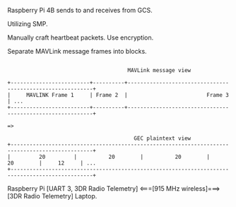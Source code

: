 Raspberry Pi 4B sends to and receives from GCS.

Utilizing SMP.

Manually craft heartbeat packets. Use encryption.

Separate MAVLink message frames into blocks.

```

                                      MAVLink message view

+-------------------------+----------+-----------------------------------------------------------+
|     MAVLINK Frame 1     | Frame 2  |                         Frame 3                           | ...
+-------------------------+----------+-----------------------------------------------------------+

=>

                                        GEC plaintext view
+------------------------------------------------------------------------------------------------+
|         20         |          20        |          20        |          20        |     12     | ...
+------------------------------------------------------------------------------------------------+

```

Raspberry Pi [UART 3, 3DR Radio Telemetry]    <===[915 MHz wireless]===>    [3DR Radio Telemetry] Laptop.

